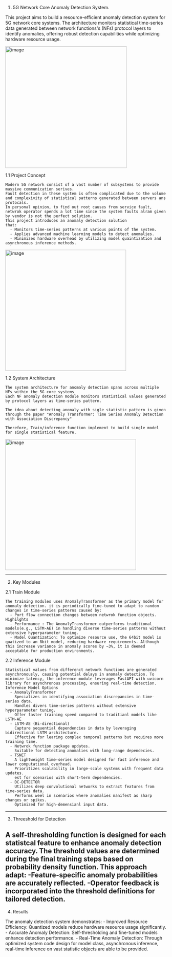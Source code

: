 1. 5G Network Core Anomaly Detection System.
  
  This project aims to build a resource-efficient anomaly detection system for 5G network core systems. 
  The architecture monitors statistical time-series data generated between network functions's (NFs) protocol layers to identify anomalies, offering robust detection capabilities while optimizing hardware resource usage.
  
  <img width="379" alt="image" src="https://github.com/user-attachments/assets/fca7ac86-e0de-4c67-be9f-412016fe8944">
  
  1.1 Project Concept 
  
    Modern 5G network consist of a vast number of subsystems to provide massive communication serives. 
    Fault detection in these system is often complicated due to the volume and complexivity of statistical patterns generated between servers ans protocals.
    In personal opinion, to find out root causes from service fault, netwrok operator spends a lot time since the system faults alram given by vendor is not the perfect solution.  
    This project introduces an anomaly detection solution
    that:
      - Monitors time-series patterns at various points of the system.
      - Applies advanced machine learning models to detect anomalies.
      - Minimizes hardware overhead by utilizing model quaintization and asynchronous inference methods.



<img width="377" alt="image" src="https://github.com/user-attachments/assets/873910bf-a62c-4e69-980c-9819d993f602">


  1.2 System Architecture
  
    The system architecture for anomaly detection spans across multiple NFs within the 5G core systems
    Each NF anomaly detection module monitors statistical values generated by protocol layers as time-series pattern.
    
    The idea about detecting anomaly with sigle statistic pattern is given through the paper "Anomaly Transformer: Time Series Anomaly Detection with Association Discrepancy" 
    
    Therefore, Train/inference function implement to build single model for single statistical feature.

<img width="408" alt="image" src="https://github.com/user-attachments/assets/c8653eae-3f3e-4930-8bca-a6b531625549">

-------------------------------------------------------------------------------------------------------------------------
   
2. Key Modules
   
  2.1 Train Module
  
    The training modules uses AnomalyTransformer as the primary model for anomaly detection. it is periodically fine-tuned to adapt to random changes in time-series patterns caused by:
      - Port flow connection changes between netwrok function objects.
    Highilghts
      - Performance : The AnomalyTransformer outperforms traditional models(e.g., LSTM-AE) in handling diverse time-series patterns without extensive hyperparameter tuning.
      - Model Quantization: To optimize resource use, the 64bit model is quatized to an 8bit model, reducing hardware requirements. Although this increase variance in anomaly scores by ~3%, it is deemed acceptable for production environments. 
      
  2.2 Inference Module
  
    Statistical values from differenct network functions are generated asynchronously, causing potential delays in anomaly detection. To minimize latency, the inference module leverages FastAPI with uvicorn library for asynchronous processing, ensuring real-time detection.
    Inference Model Options
      - AnomalyTransformer
        Specializes in identifying association discrepancies in time-series data. 
        Handles divers time-series patterns without extensive hyperparameter tuning. 
        Offer faster training speed compared to traditianl models like LSTM-AE
      - LSTM-AE (Bi-directional)
        Capture sequential dependencies in data by leveraging bidirectional LSTM architecture. 
        Effective for learing complex temporal patterns but requires more training time.
      - Netwrok function package updates.
        Suitable for detecting anomalies with long-range dependecies.
      - TSNET
        A lightweight time-series model designed for fast inference and lower computational overhead.
        Prioritizes scalability in large-scale systems with frequent data updates.
        est for scenarios with short-term dependencies.
      - DC-DETECTOR
        Utilizes deep convolutional networks to extract features from time-series data.
        Performs weel in scenarios where anomalies manifest as sharp changes or spikes.
        Optimized for high-demensianl input data.
-------------------------------------------------------------------------------------------------------------------------

3. Threeshold for Detection
   
  A self-thresholding function is designed for each statistcal feature to enhance anomaly detection accuracy.
  The threshold values are determined during the final training steps based on probability density function.
  This approach adapt:
    -Feature-specific anomaly probabilities are accurately reflected.
    -Operator feedback is incorporated into the threshold definitions for tailored detection.
-------------------------------------------------------------------------------------------------------------------------

4. Results
   
  The anomaly detection system demonstrates:
    - Improved Resource Efficiency: Quantized models reduce hardware resource usage significantly.
    - Accurate Anomaly Detection: Self-thresholding and fine-tuned models enhance detection performance.
    - Real-Time Anomaly Detection: Through optimized system code design for model class, asynchronous inference, real-time inference on vast statistic objects are able to be provided. 
